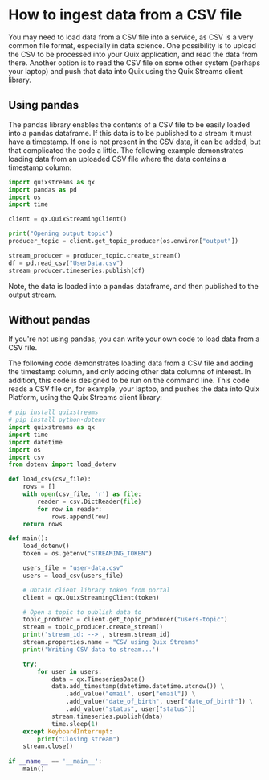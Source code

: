 # How to ingest data from a CSV file

You may need to load data from a CSV file into a service, as CSV is a very common file format, especially in data science. One possibility is to upload the CSV to be processed into your Quix application, and read the data from there. Another option is to read the CSV file on some other system (perhaps your laptop) and push that data into Quix using the Quix Streams client library.

## Using pandas 

The pandas library enables the contents of a CSV file to be easily loaded into a pandas dataframe. If this data is to be published to a stream it must have a timestamp. If one is not present in the CSV data, it can be added, but that complicated the code a little. The following example demonstrates loading data from an uploaded CSV file where the data contains a timestamp column:

```python
import quixstreams as qx
import pandas as pd
import os
import time

client = qx.QuixStreamingClient()

print("Opening output topic")
producer_topic = client.get_topic_producer(os.environ["output"])

stream_producer = producer_topic.create_stream()
df = pd.read_csv("UserData.csv")
stream_producer.timeseries.publish(df)
```

Note, the data is loaded into a pandas dataframe, and then published to the output stream.

## Without pandas

If you're not using pandas, you can write your own code to load data from a CSV file.

The following code demonstrates loading data from a CSV file and adding the timestamp column, and only adding other data columns of interest. In addition, this code is designed to be run on the command line. This code reads a CSV file on, for example, your laptop, and pushes the data into Quix Platform, using the Quix Streams client library:

``` python 
# pip install quixstreams
# pip install python-dotenv
import quixstreams as qx
import time
import datetime
import os
import csv
from dotenv import load_dotenv

def load_csv(csv_file):
    rows = []
    with open(csv_file, 'r') as file:
        reader = csv.DictReader(file)
        for row in reader:
            rows.append(row)
    return rows

def main():
    load_dotenv()
    token = os.getenv("STREAMING_TOKEN")

    users_file = "user-data.csv"
    users = load_csv(users_file)

    # Obtain client library token from portal
    client = qx.QuixStreamingClient(token)

    # Open a topic to publish data to
    topic_producer = client.get_topic_producer("users-topic")
    stream = topic_producer.create_stream()
    print('stream_id: -->', stream.stream_id)
    stream.properties.name = "CSV using Quix Streams"
    print('Writing CSV data to stream...')

    try:
        for user in users:
            data = qx.TimeseriesData()
            data.add_timestamp(datetime.datetime.utcnow()) \
                .add_value("email", user["email"]) \
                .add_value("date_of_birth", user["date_of_birth"]) \
                .add_value("status", user["status"])
            stream.timeseries.publish(data)
            time.sleep(1)
    except KeyboardInterrupt:        
        print("Closing stream")
    stream.close()
    
if __name__ == '__main__':
    main()
```
